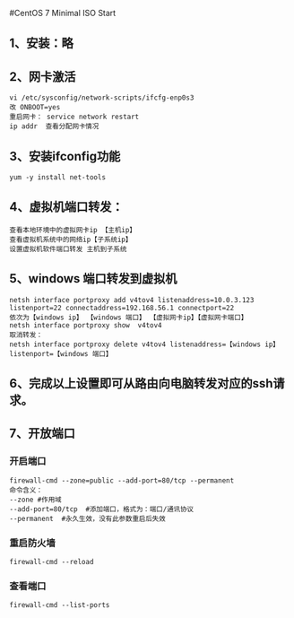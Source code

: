 #CentOS 7 Minimal ISO Start
## 1、安装：略
## 2、网卡激活
    vi /etc/sysconfig/network-scripts/ifcfg-enp0s3
    改 ONBOOT=yes
    重启网卡： service network restart
    ip addr  查看分配网卡情况

## 3、安装ifconfig功能
    yum -y install net-tools
## 4、虚拟机端口转发：
    查看本地环境中的虚拟网卡ip 【主机ip】
    查看虚拟机系统中的网络ip【子系统ip】
    设置虚拟机软件端口转发 主机到子系统
## 5、windows 端口转发到虚拟机
    netsh interface portproxy add v4tov4 listenaddress=10.0.3.123 listenport=22 connectaddress=192.168.56.1 connectport=22
    依次为【windows ip】 【windows 端口】 【虚拟网卡ip】【虚拟网卡端口】
    netsh interface portproxy show  v4tov4
    取消转发：
    netsh interface portproxy delete v4tov4 listenaddress=【windows ip】  listenport=【windows 端口】
## 6、完成以上设置即可从路由向电脑转发对应的ssh请求。
## 7、开放端口
### 开启端口
    firewall-cmd --zone=public --add-port=80/tcp --permanent
    命令含义：
    --zone #作用域 
    --add-port=80/tcp  #添加端口，格式为：端口/通讯协议
    --permanent  #永久生效，没有此参数重启后失效
### 重启防火墙
    firewall-cmd --reload
### 查看端口
    firewall-cmd --list-ports